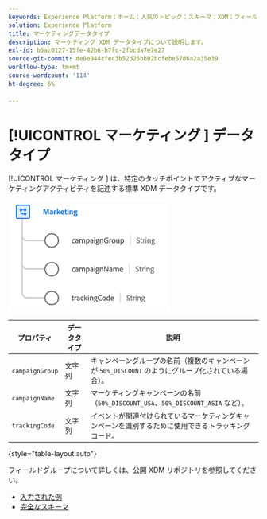 ```yaml
---
keywords: Experience Platform；ホーム；人気のトピック；スキーマ；XDM；フィールド；スキーマ；スキーマ；デバイス；データタイプ；データタイプ；データタイプ；
solution: Experience Platform
title: マーケティングデータタイプ
description: マーケティング XDM データタイプについて説明します。
exl-id: b5ac0127-15fe-42b6-b7fc-2fbcda7e7e27
source-git-commit: de8e944cfec3b52d25bb02bcfebe57d6a2a35e39
workflow-type: tm+mt
source-wordcount: '114'
ht-degree: 6%

---
```


# [!UICONTROL  マーケティング ] データタイプ

[!UICONTROL  マーケティング ] は、特定のタッチポイントでアクティブなマーケティングアクティビティを記述する標準 XDM データタイプです。

![](../images/data-types/marketing.png)

| プロパティ | データタイプ | 説明 |
| --- | --- | --- |
| `campaignGroup` | 文字列 | キャンペーングループの名前（複数のキャンペーンが `50%_DISCOUNT` のようにグループ化されている場合）。 |
| `campaignName` | 文字列 | マーケティングキャンペーンの名前（`50%_DISCOUNT_USA`、`50%_DISCOUNT_ASIA` など）。 |
| `trackingCode` | 文字列 | イベントが関連付けられているマーケティングキャンペーンを識別するために使用できるトラッキングコード。 |

{style="table-layout:auto"}

フィールドグループについて詳しくは、公開 XDM リポジトリを参照してください。

* [ 入力された例 ](https://github.com/adobe/xdm/blob/master/components/datatypes/marketing/marketing.example.1.json)
* [ 完全なスキーマ ](https://github.com/adobe/xdm/blob/master/components/datatypes/marketing/marketing.schema.json)
